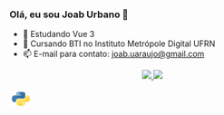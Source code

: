 ### Olá, eu sou Joab Urbano 👋

- 🌱 Estudando Vue 3
- 📖 Cursando BTI no Instituto Metrópole Digital UFRN
- 📫 E-mail para contato: joab.uaraujo@gmail.com

<div align="center">
  <a href="https://github.com/JoabUrbano">
  <img height="180em" src="https://github-readme-stats.vercel.app/api?username=JoabUrbano&show_icons=true&theme=dark&include_all_commits=true&count_private=true"/> 
  <img height="180em" src="https://github-readme-stats.vercel.app/api/top-langs/?username=JoabUrbano&layout=compact&langs_count=7&theme=dark"/>
</div>

<div style="display: inline_block"><br>
  <img align="center" alt="Rafa-Python" height="30" width="40" src="https://raw.githubusercontent.com/devicons/devicon/master/icons/python/python-original.svg">
</div>
